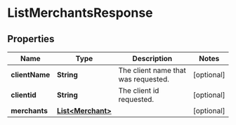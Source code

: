 

# ListMerchantsResponse


## Properties

| Name | Type | Description | Notes |
|------------ | ------------- | ------------- | -------------|
|**clientName** | **String** | The client name that was requested. |  [optional] |
|**clientid** | **String** | The client id requested. |  [optional] |
|**merchants** | [**List&lt;Merchant&gt;**](Merchant.md) |  |  [optional] |



